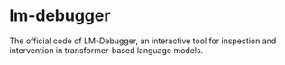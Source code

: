 # lm-debugger
The official code of LM-Debugger, an interactive tool for inspection and intervention in transformer-based language models.
